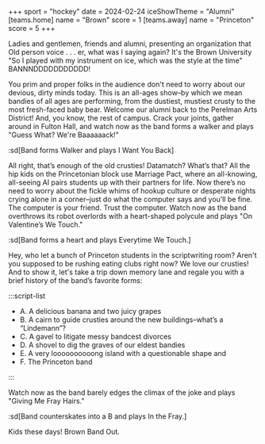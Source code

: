 +++
sport = "hockey"
date = 2024-02-24
iceShowTheme = "Alumni"
[teams.home]
name = "Brown"
score = 1
[teams.away]
name = "Princeton"
score = 5
+++

Ladies and gentlemen, friends and alumni, presenting an organization that Old person voice . . . er, what was I saying again? It's the Brown University "So I played with my instrument on ice, which was the style at the time" BANNNDDDDDDDDDDD!

You prim and proper folks in the audience don't need to worry about our devious, dirty minds today. This is an all-ages show–by which we mean bandies of all ages are performing, from the dustiest, mustiest crusty to the most fresh-faced baby bear. Welcome our alumni back to the Perelman Arts District! And, you know, the rest of campus. Crack your joints, gather around in Fulton Hall, and watch now as the band forms a walker and plays "Guess What? We're Baaaaaack!"

:sd[Band forms Walker and plays I Want You Back]

All right, that’s enough of the old crusties! Datamatch? What’s that? All the hip kids on the Princetonian block use Marriage Pact, where an all-knowing, all-seeing AI pairs students up with their partners for life. Now there’s no need to worry about the fickle whims of hookup culture or desperate nights crying alone in a corner–just do what the computer says and you’ll be fine. The computer is your friend. Trust the computer. Watch now as the band overthrows its robot overlords with a heart-shaped polycule and plays "On Valentine’s We Touch."

:sd[Band forms a heart and plays Everytime We Touch.]

Hey, who let a bunch of Princeton students in the scriptwriting room? Aren't you supposed to be rushing eating clubs right now? We love our crusties! And to show it, let's take a trip down memory lane and regale you with a brief history of the band’s favorite forms:

:::script-list

- A. A delicious banana and two juicy grapes
- B. A cairn to guide crusties around the new buildings–what’s a “Lindemann”?
- C. A gavel to litigate messy bandcest divorces
- D. A shovel to dig the graves of our eldest bandies
- E. A very loooooooooong island with a questionable shape and
- F. The Princeton band

:::

Watch now as the band barely edges the climax of the joke and plays "Giving Me Fray Hairs."

:sd[Band counterskates into a B and plays In the Fray.]

Kids these days! Brown Band Out.
